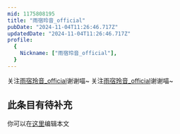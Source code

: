 ```yaml
---
mid: 1175808195
title: "雨宿玲音_official"
pubDate: "2024-11-04T11:26:46.717Z"
updatedDate: "2024-11-04T11:26:46.717Z"
profile:
  {
    Nickname: ["雨宿玲音_official"],
  }
---
```


关注[雨宿玲音_official](https://space.bilibili.com/1175808195)谢谢喵~ 关注[雨宿玲音_official](https://space.bilibili.com/1175808195)谢谢喵~

## 此条目有待补充
你可以在[这里](https://github.com/Yuhanawa/VTuber.ICU-Content/edit/master/v/雨宿玲音_official/index.md)编辑本文

